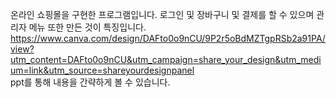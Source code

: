 온라인 쇼핑몰을 구현한 프로그램입니다.
로그인 및 장바구니 및 결제를 할 수 있으며 관리자 메뉴 또한 만든 것이 특징입니다.
https://www.canva.com/design/DAFto0o9nCU/9P2r5oBdMZTgpRSb2a91PA/view?utm_content=DAFto0o9nCU&utm_campaign=share_your_design&utm_medium=link&utm_source=shareyourdesignpanel  
ppt를 통해 내용을 간략하게 볼 수 있습니다.
